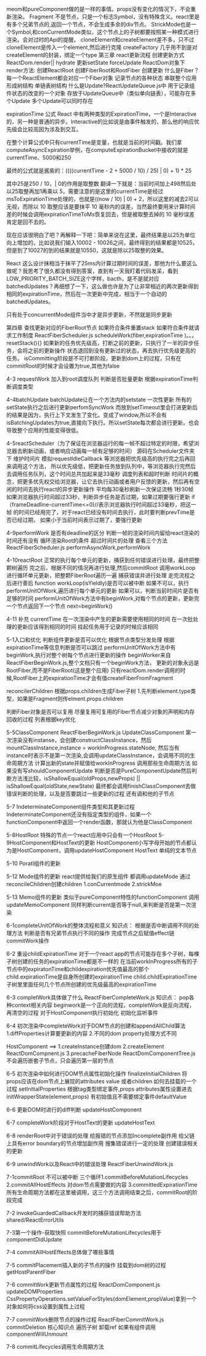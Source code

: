 meom和pureComponent做的是一样的事情。props没有变化的情况下，不会重新渲染。
Fragment 不是节点，只是一个标志Symbol，没有特殊含义。react里是有多个兄弟节点的,返回一个节点，不会生成多余的div节点。
StrickMode也是一个Symbol,和conCurrentMode类似，这个节点上的子树都要按照某一种模式进行渲染。会对过时的Api的提醒。
cloneElement和createElement差不多，只不过cloneElement是传入一个element,然后进行克隆
createFactory 几乎用不到是对createElement的封装，绑定一个type
第三章 react更新流程
创建更新方式
ReactDom.render|| hydrate 
更新setState forceUpdate
ReactDom对象下render方法:
创建ReactRoot
创建FiberRoot和RootFiber
创建更新
什么是Fiber？
每一个ReactElement都会对应一个Fiber对象
记录节点的各种状态 
串联整个应用形成树结构
单链表树结构
什么是Update?ReactUpdateQueue.js中
用于记录组件状态的改变的一个对象 
存放于UpdateQueue中（类似单向链表），可能存在多个Update
多个Update可以同时存在


expirationTime 公式
React 中有两种类型的ExpirationTime，一个是Interactive的，另一种是普通的异步。Interactive的比如说是由事件触发的，那么他的响应优先级会比较高因为涉及到交互。

在整个计算公式中只有currentTime是变量，也就是当前的时间戳。我们拿computeAsyncExpiration举例，在computeExpirationBucket中接收的就是currentTime、5000和250

最终的公式就是酱紫的：((((currentTime - 2 + 5000 / 10) / 25) | 0) + 1) * 25

其中25是250 / 10，| 0的作用是取整数
翻译一下就是：当前时间加上498然后处以25取整再加1再乘以 5，需要注意的是这里的currentTime是经过msToExpirationTime处理的，也就是((now / 10) | 0) + 2，所以这里的减去2可以无视，而除以 10 取整应该是要抹平 10 毫秒内的误差，当然最终要用来计算时间差的时候会调用expirationTimeToMs恢复回去，但是被取整去掉的 10 毫秒误差肯定是回不去的。

现在应该很明白了吧？再解释一下吧：简单来说在这里，最终结果是以25为单位向上增加的，比如说我们输入10002 - 10026之间，最终得到的结果都是10525，但是到了10027的到的结果就是10550，这就是除以25取整的效果。

React 这么设计抹相当于抹平了25ms内计算过期时间的误差，那他为什么要这么做呢？我思考了很久都没有得到答案，直到有一天我盯着代码发呆，看到LOW_PRIORITY_BATCH_SIZE这个字样，bacth，是不是就对应batchedUpdates？再细想了一下，这么做也许是为了让非常相近的两次更新得到相同的expirationTime，然后在一次更新中完成，相当于一个自动的batchedUpdates。

只有处于concurrentMode组件当中才是异步更新，不然就是同步更新

第四章
查找更新对应的FiberRoot节点
如果符合条件重置stack
如果符合条件就请求工作制度
ReactFiberScheduler.js
scheduleWork(fiber,expirationTime )。。。
resetStack(){}
如果新的任务优先级高，打断之前的更新，只执行了一半的异步任务，会将之前的更新操作 
状态退回到没有更新过的状态，再去执行优先级更高的任务。 
isCommitting阶段是不可打断阶段，更新到dom上的过程，只有在commitRoot的时候才会设置为true,其他为false 

4-3 requestWork
加入到root调度队列
判断是否批量更新
根据expirationTime判断调度类型

4-4batchUpdate
batchUpdate让在一个方法内的setstate 一次性更新
所有的setState执行之后进行更新perfomSyncWork
而放到setTimeout里会打进更新后的结果是因为，执行上下文发生了变化。变成了window,所以不会有isBatchingUpdates为true,直接向下执行。所以setState每次都会进行更新。也会导致整个应用的性能变得很低。

4-5reactScheduler（为了保证在浏览器运行的每一帧不超过特定的时限，希望浏览器去刷新动画，或者响应动画每一帧有足够的时间）
源码在Scheduler文件夹下
维护时间片
模拟requestldleCallback 等浏览器把优先级高的执行完之后再回来调用这个方法，
所以优先级低，把更新任务放到队列中，等浏览器执行完然后去调用任务队列，这个时间总共加起来是33毫秒 
调度列表和超时判断
时间片的概念，把更多优先权交给浏览器，让它去执行动画或者用户反馈的更新，然后再有空闲的时间去执行react的异步更新操作 
平均每30毫秒刷新一次保证流畅  1秒30帧
如果浏览器执行时间超过33秒，判断异步任务是否过期，如果过期要强行更新
if（frameDeadline-currentTime<=0)//表示浏览器执行时间超过33毫秒，把这一帧
的时间已经用完了，对于react已经没有时间去执行，此时要判断prevTime是否已经过期，
如果小于当前时间表示过期了，要强行更新   

4-9performWork
是否有deadline的区分 判断一帧的渲染时间内留给react渲染的时间还有没有
循环渲染Root的条件
超过时间片的处理 
查看三个方法ReactFiberScheduler.js
performAsyncWork,performWork

4-10reactRoot 正常的执行每个单元的更新，捕获到任何错误进行处理，最终把整颗树遍历
完之后，根据不同的情况再进行处理,然后commitRoot
调用workLoop进行循环单元更新，把整颗FiberRoot遍历一遍
捕获错误并进行处理
走完流程之后进行善后
function workLoop(isYieldly)是否可以被中断
如果不可以，执行performUnitOfWork,遍历进行每个单元的更新
如果可以，判断当前时间片是否有足够的时间
performUnitOfWork方法中有beginWork,对每个节点的更新，更新完一个节点返回下一个节点 next=beginWork()

4-11 补充
currentTime
在一次渲染中产生的更新需要使用相同的时间
在一次批处理的更新应该得到相同的时间
挂起任务用于记录的时候应该相同

5-1入口和优化
判断组件更新是否可以优化
根据节点类型分发处理
根据expirationTime等信息判断是否可以跳过
performUnitOfWork方法中有beginWork,执行对整个树每个节点进行更新的操作
beginWorker来自ReactFiberBeginWork.js,整个文档只有一个beginWork方法，
更新的对象永远是RootFiber,而不是FiberRoot(这是整个应用)
只有reactDom.render调用的时候,RootFiber上的expirationTime才会有值createFiberFromFragment

reconcilerChildren
根据props.children生成Fiber子树
1.先判断element.type类型，如果是Fragment则传elment.props.children

判断Fiber对象是否可以复用
尽量复用可复用的Fiber节点减少对象的声明和内存回收的过程
列表根据key优化

5-5ClassComponent 
ReactFiberBeginWork.js UpdateClassComponent
第一次渲染没有instanse，会创建constructClassInstance，然后mountClassInstance,instance = workInProgress.stateNode,
然后当有instance时表示不是第一次渲染,会调用updateClassInstance，会调用不同的生命周期方法
计算出新的state并赋值给workInProgress
调用那些生命周期方法
如果没有写shouldComponentUpdate
判断是否是PureComponentUpdate然后判断方法浅比较，isShallowEqual(oldProps,newProps) || isShallowEqual(oldState,newState)
最终都会调用finishClassComponent去做错误判断的处理，以及是否要跳过一些更新的过程
还有调和他的子节点

5-7 IndeterminateComponent组件类型和其更新过程
IndeterminateComponent还没有指定类型的组件，如果一个functionComponent中返回一个render函数，那就认为他是ClassComponent

5-8HostRoot
特殊的节点一个react应用中只会有一个HostRoot
5-9HostComponent和HostText的更新
HostComponent小写字母开始的节点都认为是HostComponent，调用updateHostComponent
HostText 单纯的文本节点
 
5-10 Poratl组件的更新

5-12 Mode组件的更新
react提供给我们的原生组件 都调用updateMode 通过reconcileChildren创建children
1.conCurrentmode
2.strickMoe

5-13 Memo组件的更新
类似于pureComponent特性的functionComponent
调用updateMemoComponent 同样判断current是否等于null,来判断是否是第一次渲染

6-1completeUnitOfWork的整体流程和意义
知识点：
根据是否中断调用不同的处理方法
判断是否有兄弟节点执行不同的操作
完成节点之后赋值effect链 commitWork操作

6-2 重设childExpirationTime
对于一个react app的节点可能存在多个子树，每棵子树创建的任务的expirationTime都是不一样的
在当前workInProgress所有的子节点中的expiratonTime和childexpiration优先值最高的那个
child.expirationTime是自身所创建的expirationTime
child.childExpirationTime 子树里里面任何几个节点所创建的优先级最高的expirationTime

6-3 completWork具体做了什么 ReactFiberCompleteWork.js
知识点：
pop各种context相关内容 beginwork是一个正向的流程，completWork是反向流程，再清空的过程
对于HostComponent执行初始化
初始化监听事件

6-4 初次渲染中completeWork对于DOM节点的创建和appendAllChild算法
1.diffProperties计算要更新的内容
2.不同的dom property处理方式不同

HostComponent ==>
1.createInstance创建dom
2.createElement ReactDomCompnent.js
3.precacheFiberNode ReactDomComponentTree.js
不会遍历嵌套子节点，只会遍历第一层的节点

6-5 初次渲染中如何进行DOM节点属性初始化操作
finalizeInitialChildren 将props应该在dom节点上展现的attributes value 或者children 如何去挂载的一个过程
setInitialProperties 根据tag类型绑定事件,props attributes属性设置进去
initWrapperState(element,props)
有初始值且不需要绑定事件defaultValue

6-6 更新DOM时进行的diff判断
updateHostComponent

6-7 completeWork阶段对于HostText的更新
updateHostText

6-8 renderRoot中对于错误的处理
给报错的节点添加Incomplete副作用
给父链上具有error boundary的节点增加副作用 搜集错误进行一定的处理
创建错误相关的更新

6-9 unwindWork以及React中的错误处理 ReactFiberUnwindWork.js

7-1commitRoot 
不可以被中断
三个循环1.commitBeforeMutationLifecycles 2.commitAllHostEffects 对dom节点需要做的内容 3.committedExpirationTime 所有生命周期方法都在这里被调用，这三个方法调用结束之后，commitRoot的阶段完成

7-2 invokeGuardedCallback开发时的捕获错误帮助方法 shared/ReactErrorUtils

7-3第一个操作-获取快照 
commitBeforeMutationLifecycles用于componentDidUpdate

7-4 commitAllHostEffects总体做了哪些事情

7-5 commitPlacement插入新的子节点的操作
挂载到dom树的过程
getHostParentFiber

7-6 commitWork更新节点属性的过程
ReactDomComponent.js updateDOMProperties
CssPropertyOperations.setValueForStyles(domElement,propValue)拿到一个对象如何将css设置到属性上过程

7-7 commitWork删除节点的操作过程 ReactFiberCommitWork.js commitDeletion
核心知识点
遍历子树
卸载ref
如果有组件调用componentWillUnmount

7-8 commitLifecycles调用生命周期方法
